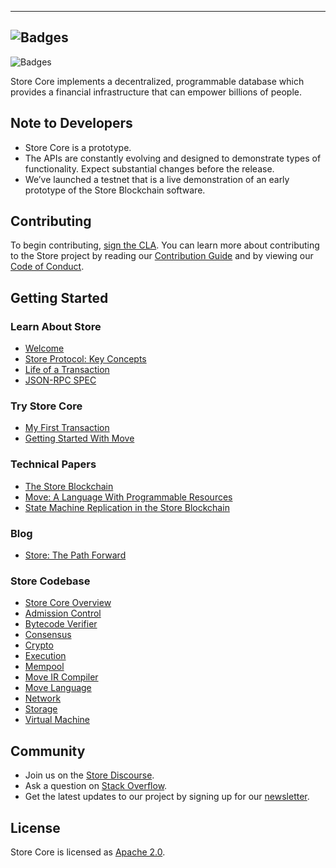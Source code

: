 
---
![Badges](https://research.storelabs.org/images/v2/store_logo_white-v2.png)
---
![Badges](https://www.synopsys.com/blogs/software-security/wp-content/uploads/CoPilotBadge.png)


Store Core implements a decentralized, programmable database which provides a financial infrastructure that can empower billions of people.

## Note to Developers
* Store Core is a prototype.
* The APIs are constantly evolving and designed to demonstrate types of functionality. Expect substantial changes before the release.
* We’ve launched a testnet that is a live demonstration of an early prototype of the Store Blockchain software.

## Contributing

To begin contributing, [sign the CLA](https://store.org/en-US/cla-sign/). You can learn more about contributing to the Store project by reading our [Contribution Guide](https://dvlpers.store.org/docs/community/contributing) and by viewing our [Code of Conduct](https://dvlpers.store.org/docs/policies/code-of-conduct).

## Getting Started

### Learn About Store
* [Welcome](https://dvlpers.store.org/docs/welcome-to-store)
* [Store Protocol: Key Concepts](https://dvlpers.store.org/docs/store-protocol)
* [Life of a Transaction](https://dvlpers.store.org/docs/life-of-a-transaction)
* [JSON-RPC SPEC](json-rpc/json-rpc-spec.md)

### Try Store Core
* [My First Transaction](https://dvlpers.store.org/docs/my-first-transaction)
* [Getting Started With Move](https://dvlpers.store.org/docs/move-overview)

### Technical Papers
* [The Store Blockchain](https://dvlpers.store.org/docs/the-store-blockchain-paper)
* [Move: A Language With Programmable Resources](https://dvlpers.store.org/docs/move-paper)
* [State Machine Replication in the Store Blockchain](https://dvlpers.store.org/docs/state-machine-replication-paper)

### Blog
* [Store: The Path Forward](https://dvlpers.store.org/blog/2019/06/18/the-path-forward/)

### Store Codebase

* [Store Core Overview](https://dvlpers.store.org/docs/store-core-overview)
* [Admission Control](https://dvlpers.store.org/docs/crates/admission-control)
* [Bytecode Verifier](https://dvlpers.store.org/docs/crates/bytecode-verifier)
* [Consensus](https://dvlpers.store.org/docs/crates/consensus)
* [Crypto](https://dvlpers.store.org/docs/crates/crypto)
* [Execution](https://dvlpers.store.org/docs/crates/execution)
* [Mempool](https://dvlpers.store.org/docs/crates/mempool)
* [Move IR Compiler](https://dvlpers.store.org/docs/crates/ir-to-bytecode)
* [Move Language](https://dvlpers.store.org/docs/crates/move-language)
* [Network](https://dvlpers.store.org/docs/crates/network)
* [Storage](https://dvlpers.store.org/docs/crates/storage)
* [Virtual Machine](https://dvlpers.store.org/docs/crates/vm)


## Community

* Join us on the [Store Discourse](https://community.store.org).
* Ask a question on [Stack Overflow](https://stackoverflow.com/questions/tagged/store).
* Get the latest updates to our project by signing up for our [newsletter](https://dvlpers.store.org/newsletter_form).

## License

Store Core is licensed as [Apache 2.0](https://github.com/store/store/blob/master/LICENSE).
